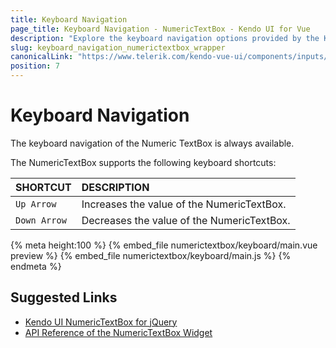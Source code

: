 ```yaml
---
title: Keyboard Navigation
page_title: Keyboard Navigation - NumericTextBox - Kendo UI for Vue
description: "Explore the keyboard navigation options provided by the Kendo UI NumericTextBox wrapper for Vue."
slug: keyboard_navigation_numerictextbox_wrapper
canonicalLink: "https://www.telerik.com/kendo-vue-ui/components/inputs/numerictextbox/keyboard-navigation/"
position: 7
---
```


<div><WrapperBanner link="/kendo-vue-ui/components/inputs/numerictextbox/keyboard-navigation"></WrapperBanner></div>    

# Keyboard Navigation

The keyboard navigation of the Numeric TextBox is always available.

The NumericTextBox supports the following keyboard shortcuts:

| SHORTCUT      |  DESCRIPTION    |
|:---           |:---|
| `Up Arrow`    | Increases the value of the NumericTextBox. |
| `Down Arrow`  | Decreases the value of the NumericTextBox. |

{% meta height:100 %}
{% embed_file numerictextbox/keyboard/main.vue preview %}
{% embed_file numerictextbox/keyboard/main.js %}
{% endmeta %}

## Suggested Links

* [Kendo UI NumericTextBox for jQuery](https://docs.telerik.com/kendo-ui/controls/editors/numerictextbox/overview)
* [API Reference of the NumericTextBox Widget](https://docs.telerik.com/kendo-ui/api/javascript/ui/numerictextbox)
